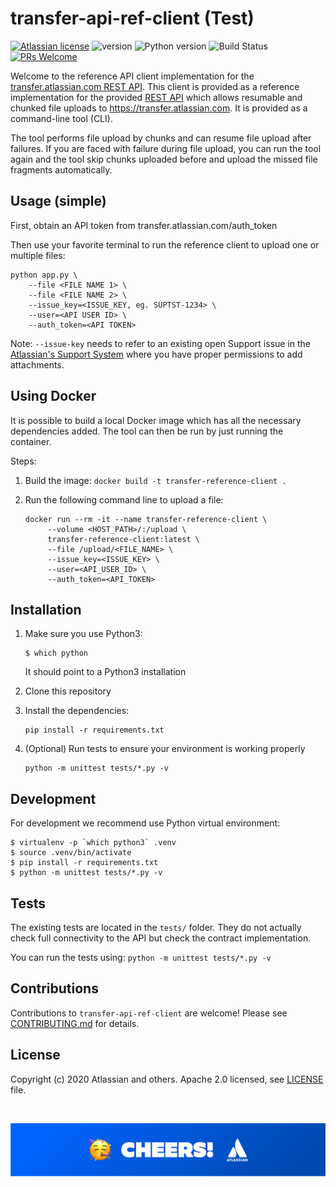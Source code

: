 # transfer-api-ref-client (Test)

[![Atlassian license](https://img.shields.io/badge/license-Apache%202.0-blue.svg?style=flat-square)](LICENSE) ![version](https://img.shields.io/badge/version-0.1-blue.svg?style=flat-square) ![Python version](https://img.shields.io/badge/Python-3.3.7-blue.svg?style=flat-square) ![Build Status](https://img.shields.io/github/workflow/status/atlassian-labs/transfer-api-ref-client/transfer-api-ref-client/master?style=flat-square)
[![PRs Welcome](https://img.shields.io/badge/PRs-welcome-brightgreen.svg?style=flat-square)](CONTRIBUTING.md)

Welcome to the reference API client implementation for the [transfer.atlassian.com REST API](https://transfer.atlassian.com/swagger-ui/index.html?configUrl=/api-docs/swagger-config). This client is provided as a reference implementation for the provided [REST API](https://transfer.atlassian.com/swagger-ui/index.html?configUrl=/api-docs/swagger-config) which allows resumable and chunked file uploads to https://transfer.atlassian.com. It is provided as a command-line tool (CLI).

The tool performs file upload by chunks and can resume file upload after failures. If you are faced with failure during file upload, you can run the tool again and the tool skip chunks uploaded before and upload the missed file fragments automatically.

## Usage (simple)

First, obtain an API token from transfer.atlassian.com/auth_token

Then use your favorite terminal to run the reference client to upload one or multiple files:

```
python app.py \
    --file <FILE NAME 1> \
    --file <FILE NAME 2> \
    --issue_key=<ISSUE_KEY, eg. SUPTST-1234> \
    --user=<API USER ID> \
    --auth_token=<API TOKEN>
```
Note: `--issue-key` needs to refer to an existing open Support issue in the [Atlassian's Support System](https://support.atlassian.com) where you have proper permissions to add attachments.

## Using Docker

It is possible to build a local Docker image which has all the necessary dependencies added. The tool can then be run by just running the container.

Steps:

1. Build the image: `docker build -t transfer-reference-client .`
1. Run the following command line to upload a file:

       docker run --rm -it --name transfer-reference-client \
            --volume <HOST_PATH>/:/upload \
            transfer-reference-client:latest \
            --file /upload/<FILE_NAME> \
            --issue_key=<ISSUE_KEY> \
            --user=<API_USER_ID> \
            --auth_token=<API_TOKEN>

## Installation

1. Make sure you use Python3:

       $ which python 
    It should point to a Python3 installation

1. Clone this repository
1. Install the dependencies:

       pip install -r requirements.txt
1. (Optional) Run tests to ensure your environment is working properly

       python -m unittest tests/*.py -v

## Development

For development we recommend use Python virtual environment:

```
$ virtualenv -p `which python3` .venv
$ source .venv/bin/activate
$ pip install -r requirements.txt
$ python -m unittest tests/*.py -v
```

## Tests

The existing tests are located in the `tests/`  folder. They do not actually check full connectivity to the API but check the contract implementation.

You can run the tests using: `python -m unittest tests/*.py -v`

## Contributions

Contributions to `transfer-api-ref-client` are welcome! Please see [CONTRIBUTING.md](CONTRIBUTING.md) for details. 

## License

Copyright (c) 2020 Atlassian and others.
Apache 2.0 licensed, see [LICENSE](LICENSE) file.

<br/> 

[![With â¤ï¸ from Atlassian](https://raw.githubusercontent.com/atlassian-internal/oss-assets/master/banner-cheers.png)](https://www.atlassian.com)

